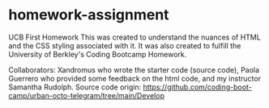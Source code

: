# homework-assignment
UCB First Homework
This was created to understand the nuances of HTML and the CSS styling associated with it. 
It was also created to fulfill the University of Berkley's Coding Bootcamp Homework.

Collaborators: Xandromus who wrote the starter code (source code), Paola Guerrero who provided some feedback on the html code, and my instructor Samantha Rudolph.
Source code origin: https://github.com/coding-boot-camp/urban-octo-telegram/tree/main/Develop
